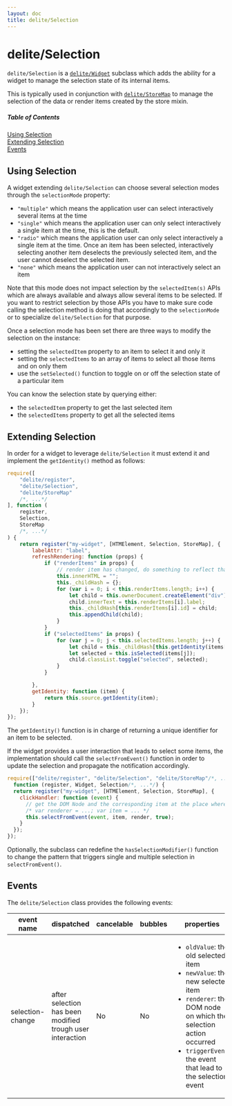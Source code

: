 ```yaml
---
layout: doc
title: delite/Selection
---
```


# delite/Selection

`delite/Selection` is a [`delite/Widget`](Widget.md) subclass which adds the ability for a widget to manage the
selection state of its internal items.

This is typically used in conjunction with [`delite/StoreMap`](StoreMap.md) to manage the selection of the data
 or render items created by the store mixin.

##### Table of Contents
[Using Selection](#using)  
[Extending Selection](#extending)  
[Events](#events)

<a name="using"></a>
## Using Selection

A widget extending `delite/Selection` can choose several selection modes through the `selectionMode` property:

* `"multiple"` which means the application user can select interactively several items at the time
* `"single"` which means the application user can only select interactively a single item at the time, this is the default.
* `"radio"` which means the application user can only select interactively a single item at the time. Once an item has
  been selected, interactively selecting another item deselects the previously selected item, and the user 
  cannot deselect the selected item. 
* `"none"` which means the application user can not interactively select an item

Note that this mode does not impact selection by the `selectedItem(s)` APIs which are always available and always allow 
several items to be selected. If you want to restrict selection by those APIs you have to make sure code calling the 
selection method is doing that accordingly to the `selectionMode` or to specialize `delite/Selection` for that purpose.

Once a selection mode has been set there are three ways to modify the selection on the instance:
 
* setting the `selectedItem` property to an item to select it and only it
* setting the `selectedItems` to an array of items to select all those items and on only them
* use the `setSelected()` function to toggle on or off the selection state of a particular item

You can know the selection state by querying either:

* the `selectedItem` property to get the last selected item
* the `selectedItems` property to get all the selected items

<a name="extending"></a>
## Extending Selection

In order for a widget to leverage `delite/Selection` it must extend it and implement the `getIdentity()`
method as follows:

```js
require([
	"delite/register",
	"delite/Selection",
	"delite/StoreMap"
	/*, ...*/
], function (
	register,
	Selection,
	StoreMap
	/*, ...*/
) {
	return register("my-widget", [HTMElement, Selection, StoreMap], {
		labelAttr: "label",
		refreshRendering: function (props) {
			if ("renderItems" in props) {
				// render item has changed, do something to reflect that in the rendering
				this.innerHTML = "";
				this._childHash = {};
				for (var i = 0; i < this.renderItems.length; i++) {
					let child = this.ownerDocument.createElement("div");
					child.innerText = this.renderItems[i].label;
					this._childHash[this.renderItems[i].id] = child;
					this.appendChild(child);
				}
			}
			if ("selectedItems" in props) {
				for (var j = 0; j < this.selectedItems.length; j++) {
					let child = this._childHash[this.getIdentity(items[j])];
					let selected = this.isSelected(items[j]);
					child.classList.toggle("selected", selected);
				}
			}

		},
		getIdentity: function (item) {
			return this.source.getIdentity(item);
		}
	});
});
```

The `getIdentity()` function is in charge of returning a unique identifier for an item to be selected.

If the widget provides a user interaction that leads to select some items, the implementation should call the
`selectFromEvent()` function in order to update the selection and propagate the notification accordingly.

```js
require(["delite/register", "delite/Selection", "delite/StoreMap"/*, ...*/], 
  function (register, Widget, Selection/*, ...*/) {
  return register("my-widget", [HTMElement, Selection, StoreMap], {
    clickHandler: function (event) {
      // get the DOM Node and the corresponding item at the place where the click event occured
      /* var renderer = ...; var item = ... */ 
      this.selectFromEvent(event, item, render, true);
    }
  });
});
```

Optionally, the subclass can redefine the `hasSelectionModifier()` function to change the pattern that triggers single
and multiple selection in `selectFromEvent()`.

<a name="events"></a>
## Events

The `delite/Selection` class provides the following events:

|event name|dispatched|cancelable|bubbles|properties|
|----------|----------|----------|-------|----------|
|selection-change|after selection has been modified trough user interaction|No|No|<ul><li>`oldValue`: the old selected item</li><li>`newValue`: the new selected item</li><li>`renderer`: the DOM node on which the selection action occurred</li><li>`triggerEvent`: the event that lead to the selection event</li></ul>|

